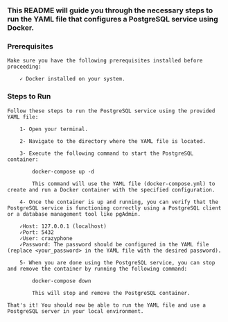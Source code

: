 <h3>This README will guide you through the necessary steps to run the YAML file that configures a PostgreSQL service using Docker.</h3>

<h3>Prerequisites</h3>

    Make sure you have the following prerequisites installed before proceeding:

        ✓ Docker installed on your system.

<h3>Steps to Run</h3>

    Follow these steps to run the PostgreSQL service using the provided YAML file:

        1- Open your terminal.

        2- Navigate to the directory where the YAML file is located.

        3- Execute the following command to start the PostgreSQL container:

            docker-compose up -d

            This command will use the YAML file (docker-compose.yml) to create and run a Docker container with the specified configuration.

        4- Once the container is up and running, you can verify that the PostgreSQL service is functioning correctly using a PostgreSQL client or a database management tool like pgAdmin.

        ✓Host: 127.0.0.1 (localhost)
        ✓Port: 5432
        ✓User: crazyphone
        ✓Password: The password should be configured in the YAML file (replace <your_password> in the YAML file with the desired password).

        5- When you are done using the PostgreSQL service, you can stop and remove the container by running the following command:

            docker-compose down

            This will stop and remove the PostgreSQL container.

    That's it! You should now be able to run the YAML file and use a PostgreSQL server in your local environment.
